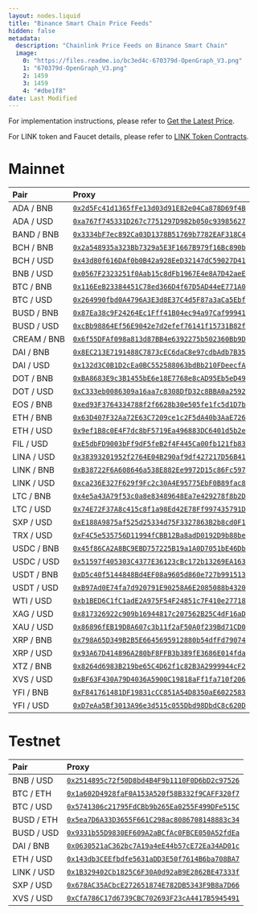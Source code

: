 ```yaml
---
layout: nodes.liquid
title: "Binance Smart Chain Price Feeds"
hidden: false
metadata: 
  description: "Chainlink Price Feeds on Binance Smart Chain"
  image: 
    0: "https://files.readme.io/bc3ed4c-670379d-OpenGraph_V3.png"
    1: "670379d-OpenGraph_V3.png"
    2: 1459
    3: 1459
    4: "#dbe1f8"
date: Last Modified
---
```

For implementation instructions, please refer to [Get the Latest Price](doc:get-the-latest-price).

For LINK token and Faucet details, please refer to [LINK Token Contracts](doc:link-token-contracts).
# Mainnet

|Pair|Proxy|
|:---|:---|
|ADA / BNB|<a href='https://bscscan.com/address/0x2d5Fc41d1365fFe13d03d91E82e04Ca878D69f4B' target='_blank' rel='noreferrer, noopener'>`0x2d5Fc41d1365fFe13d03d91E82e04Ca878D69f4B`</a>|
|ADA / USD|<a href='https://bscscan.com/address/0xa767f745331D267c7751297D982b050c93985627' target='_blank' rel='noreferrer, noopener'>`0xa767f745331D267c7751297D982b050c93985627`</a>|
|BAND / BNB|<a href='https://bscscan.com/address/0x3334bF7ec892Ca03D1378B51769b7782EAF318C4' target='_blank' rel='noreferrer, noopener'>`0x3334bF7ec892Ca03D1378B51769b7782EAF318C4`</a>|
|BCH / BNB|<a href='https://bscscan.com/address/0x2a548935a323Bb7329a5E3F1667B979f16Bc890b' target='_blank' rel='noreferrer, noopener'>`0x2a548935a323Bb7329a5E3F1667B979f16Bc890b`</a>|
|BCH / USD|<a href='https://bscscan.com/address/0x43d80f616DAf0b0B42a928EeD32147dC59027D41' target='_blank' rel='noreferrer, noopener'>`0x43d80f616DAf0b0B42a928EeD32147dC59027D41`</a>|
|BNB / USD|<a href='https://bscscan.com/address/0x0567F2323251f0Aab15c8dFb1967E4e8A7D42aeE' target='_blank' rel='noreferrer, noopener'>`0x0567F2323251f0Aab15c8dFb1967E4e8A7D42aeE`</a>|
|BTC / BNB|<a href='https://bscscan.com/address/0x116EeB23384451C78ed366D4f67D5AD44eE771A0' target='_blank' rel='noreferrer, noopener'>`0x116EeB23384451C78ed366D4f67D5AD44eE771A0`</a>|
|BTC / USD|<a href='https://bscscan.com/address/0x264990fbd0A4796A3E3d8E37C4d5F87a3aCa5Ebf' target='_blank' rel='noreferrer, noopener'>`0x264990fbd0A4796A3E3d8E37C4d5F87a3aCa5Ebf`</a>|
|BUSD / BNB|<a href='https://bscscan.com/address/0x87Ea38c9F24264Ec1Fff41B04ec94a97Caf99941' target='_blank' rel='noreferrer, noopener'>`0x87Ea38c9F24264Ec1Fff41B04ec94a97Caf99941`</a>|
|BUSD / USD|<a href='https://bscscan.com/address/0xcBb98864Ef56E9042e7d2efef76141f15731B82f' target='_blank' rel='noreferrer, noopener'>`0xcBb98864Ef56E9042e7d2efef76141f15731B82f`</a>|
|CREAM / BNB|<a href='https://bscscan.com/address/0x6f55DFAf098a813d87BB4e6392275b502360Bb9D' target='_blank' rel='noreferrer, noopener'>`0x6f55DFAf098a813d87BB4e6392275b502360Bb9D`</a>|
|DAI / BNB|<a href='https://bscscan.com/address/0x8EC213E7191488C7873cEC6daC8e97cdbAdb7B35' target='_blank' rel='noreferrer, noopener'>`0x8EC213E7191488C7873cEC6daC8e97cdbAdb7B35`</a>|
|DAI / USD|<a href='https://bscscan.com/address/0x132d3C0B1D2cEa0BC552588063bdBb210FDeecfA' target='_blank' rel='noreferrer, noopener'>`0x132d3C0B1D2cEa0BC552588063bdBb210FDeecfA`</a>|
|DOT / BNB|<a href='https://bscscan.com/address/0xBA8683E9c3B1455bE6e18E7768e8cAD95Eb5eD49' target='_blank' rel='noreferrer, noopener'>`0xBA8683E9c3B1455bE6e18E7768e8cAD95Eb5eD49`</a>|
|DOT / USD|<a href='https://bscscan.com/address/0xC333eb0086309a16aa7c8308DfD32c8BBA0a2592' target='_blank' rel='noreferrer, noopener'>`0xC333eb0086309a16aa7c8308DfD32c8BBA0a2592`</a>|
|EOS / BNB|<a href='https://bscscan.com/address/0xed93F3764334788f2f6628b30e505fe1fc5d1D7b' target='_blank' rel='noreferrer, noopener'>`0xed93F3764334788f2f6628b30e505fe1fc5d1D7b`</a>|
|ETH / BNB|<a href='https://bscscan.com/address/0x63D407F32Aa72E63C7209ce1c2F5dA40b3AaE726' target='_blank' rel='noreferrer, noopener'>`0x63D407F32Aa72E63C7209ce1c2F5dA40b3AaE726`</a>|
|ETH / USD|<a href='https://bscscan.com/address/0x9ef1B8c0E4F7dc8bF5719Ea496883DC6401d5b2e' target='_blank' rel='noreferrer, noopener'>`0x9ef1B8c0E4F7dc8bF5719Ea496883DC6401d5b2e`</a>|
|FIL / USD|<a href='https://bscscan.com/address/0xE5dbFD9003bFf9dF5feB2f4F445Ca00fb121fb83' target='_blank' rel='noreferrer, noopener'>`0xE5dbFD9003bFf9dF5feB2f4F445Ca00fb121fb83`</a>|
|LINA / USD|<a href='https://bscscan.com/address/0x38393201952f2764E04B290af9df427217D56B41' target='_blank' rel='noreferrer, noopener'>`0x38393201952f2764E04B290af9df427217D56B41`</a>|
|LINK / BNB|<a href='https://bscscan.com/address/0xB38722F6A608646a538E882Ee9972D15c86Fc597' target='_blank' rel='noreferrer, noopener'>`0xB38722F6A608646a538E882Ee9972D15c86Fc597`</a>|
|LINK / USD|<a href='https://bscscan.com/address/0xca236E327F629f9Fc2c30A4E95775EbF0B89fac8' target='_blank' rel='noreferrer, noopener'>`0xca236E327F629f9Fc2c30A4E95775EbF0B89fac8`</a>|
|LTC / BNB|<a href='https://bscscan.com/address/0x4e5a43A79f53c0a8e83489648Ea7e429278f8b2D' target='_blank' rel='noreferrer, noopener'>`0x4e5a43A79f53c0a8e83489648Ea7e429278f8b2D`</a>|
|LTC / USD|<a href='https://bscscan.com/address/0x74E72F37A8c415c8f1a98Ed42E78Ff997435791D' target='_blank' rel='noreferrer, noopener'>`0x74E72F37A8c415c8f1a98Ed42E78Ff997435791D`</a>|
|SXP / USD|<a href='https://bscscan.com/address/0xE188A9875af525d25334d75F3327863B2b8cd0F1' target='_blank' rel='noreferrer, noopener'>`0xE188A9875af525d25334d75F3327863B2b8cd0F1`</a>|
|TRX / USD|<a href='https://bscscan.com/address/0xF4C5e535756D11994fCBB12Ba8adD0192D9b88be' target='_blank' rel='noreferrer, noopener'>`0xF4C5e535756D11994fCBB12Ba8adD0192D9b88be`</a>|
|USDC / BNB|<a href='https://bscscan.com/address/0x45f86CA2A8BC9EBD757225B19a1A0D7051bE46Db' target='_blank' rel='noreferrer, noopener'>`0x45f86CA2A8BC9EBD757225B19a1A0D7051bE46Db`</a>|
|USDC / USD|<a href='https://bscscan.com/address/0x51597f405303C4377E36123cBc172b13269EA163' target='_blank' rel='noreferrer, noopener'>`0x51597f405303C4377E36123cBc172b13269EA163`</a>|
|USDT / BNB|<a href='https://bscscan.com/address/0xD5c40f5144848Bd4EF08a9605d860e727b991513' target='_blank' rel='noreferrer, noopener'>`0xD5c40f5144848Bd4EF08a9605d860e727b991513`</a>|
|USDT / USD|<a href='https://bscscan.com/address/0xB97Ad0E74fa7d920791E90258A6E2085088b4320' target='_blank' rel='noreferrer, noopener'>`0xB97Ad0E74fa7d920791E90258A6E2085088b4320`</a>|
|WTI / USD|<a href='https://bscscan.com/address/0xb1BED6C1fC1adE2A975F54F24851c7F410e27718' target='_blank' rel='noreferrer, noopener'>`0xb1BED6C1fC1adE2A975F54F24851c7F410e27718`</a>|
|XAG / USD|<a href='https://bscscan.com/address/0x817326922c909b16944817c207562B25C4dF16aD' target='_blank' rel='noreferrer, noopener'>`0x817326922c909b16944817c207562B25C4dF16aD`</a>|
|XAU / USD|<a href='https://bscscan.com/address/0x86896fEB19D8A607c3b11f2aF50A0f239Bd71CD0' target='_blank' rel='noreferrer, noopener'>`0x86896fEB19D8A607c3b11f2aF50A0f239Bd71CD0`</a>|
|XRP / BNB|<a href='https://bscscan.com/address/0x798A65D349B2B5E6645695912880b54dfFd79074' target='_blank' rel='noreferrer, noopener'>`0x798A65D349B2B5E6645695912880b54dfFd79074`</a>|
|XRP / USD|<a href='https://bscscan.com/address/0x93A67D414896A280bF8FFB3b389fE3686E014fda' target='_blank' rel='noreferrer, noopener'>`0x93A67D414896A280bF8FFB3b389fE3686E014fda`</a>|
|XTZ / BNB|<a href='https://bscscan.com/address/0x8264d6983B219be65C4D62f1c82B3A2999944cF2' target='_blank' rel='noreferrer, noopener'>`0x8264d6983B219be65C4D62f1c82B3A2999944cF2`</a>|
|XVS / USD|<a href='https://bscscan.com/address/0xBF63F430A79D4036A5900C19818aFf1fa710f206' target='_blank' rel='noreferrer, noopener'>`0xBF63F430A79D4036A5900C19818aFf1fa710f206`</a>|
|YFI / BNB|<a href='https://bscscan.com/address/0xF841761481DF19831cCC851A54D8350aE6022583' target='_blank' rel='noreferrer, noopener'>`0xF841761481DF19831cCC851A54D8350aE6022583`</a>|
|YFI / USD|<a href='https://bscscan.com/address/0xD7eAa5Bf3013A96e3d515c055Dbd98DbdC8c620D' target='_blank' rel='noreferrer, noopener'>`0xD7eAa5Bf3013A96e3d515c055Dbd98DbdC8c620D`</a>|


# Testnet

|Pair|Proxy|
|:---|:---|
|BNB / USD|<a href='https://testnet.bscscan.com/address/0x2514895c72f50D8bd4B4F9b1110F0D6bD2c97526' target='_blank' rel='noreferrer, noopener'>`0x2514895c72f50D8bd4B4F9b1110F0D6bD2c97526`</a>|
|BTC / ETH|<a href='https://testnet.bscscan.com/address/0x1a602D4928faF0A153A520f58B332f9CAFF320f7' target='_blank' rel='noreferrer, noopener'>`0x1a602D4928faF0A153A520f58B332f9CAFF320f7`</a>|
|BTC / USD|<a href='https://testnet.bscscan.com/address/0x5741306c21795FdCBb9b265Ea0255F499DFe515C' target='_blank' rel='noreferrer, noopener'>`0x5741306c21795FdCBb9b265Ea0255F499DFe515C`</a>|
|BUSD / ETH|<a href='https://testnet.bscscan.com/address/0x5ea7D6A33D3655F661C298ac8086708148883c34' target='_blank' rel='noreferrer, noopener'>`0x5ea7D6A33D3655F661C298ac8086708148883c34`</a>|
|BUSD / USD|<a href='https://testnet.bscscan.com/address/0x9331b55D9830EF609A2aBCfAc0FBCE050A52fdEa' target='_blank' rel='noreferrer, noopener'>`0x9331b55D9830EF609A2aBCfAc0FBCE050A52fdEa`</a>|
|DAI / BNB|<a href='https://testnet.bscscan.com/address/0x0630521aC362bc7A19a4eE44b57cE72Ea34AD01c' target='_blank' rel='noreferrer, noopener'>`0x0630521aC362bc7A19a4eE44b57cE72Ea34AD01c`</a>|
|ETH / USD|<a href='https://testnet.bscscan.com/address/0x143db3CEEfbdfe5631aDD3E50f7614B6ba708BA7' target='_blank' rel='noreferrer, noopener'>`0x143db3CEEfbdfe5631aDD3E50f7614B6ba708BA7`</a>|
|LINK / USD|<a href='https://testnet.bscscan.com/address/0x1B329402Cb1825C6F30A0d92aB9E2862BE47333f' target='_blank' rel='noreferrer, noopener'>`0x1B329402Cb1825C6F30A0d92aB9E2862BE47333f`</a>|
|SXP / USD|<a href='https://testnet.bscscan.com/address/0x678AC35ACbcE272651874E782DB5343F9B8a7D66' target='_blank' rel='noreferrer, noopener'>`0x678AC35ACbcE272651874E782DB5343F9B8a7D66`</a>|
|XVS / USD|<a href='https://testnet.bscscan.com/address/0xCfA786C17d6739CBC702693F23cA4417B5945491' target='_blank' rel='noreferrer, noopener'>`0xCfA786C17d6739CBC702693F23cA4417B5945491`</a>|